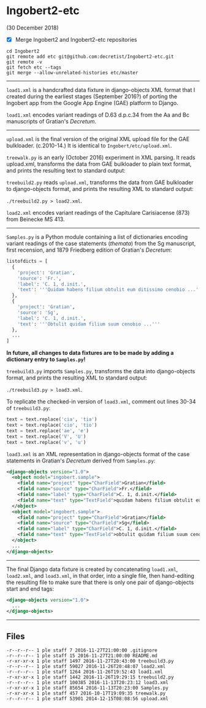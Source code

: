 # Ingobert2-etc

(30 December 2018)

- [x] Merge Ingobert2 and Ingobert2-etc repositories

```
cd Ingobert2
git remote add etc git@github.com:decretist/Ingobert2-etc.git
git remote -v
git fetch etc --tags
git merge --allow-unrelated-histories etc/master
```
---
`load1.xml` is a handcrafted data fixture in django-objects XML
format that I created during the earliest stages (September 2016?)
of porting the Ingobert app from the Google App Engine (GAE) platform
to Django.

`load1.xml` encodes variant readings of D.63 d.p.c.34 from the Aa
and Bc manuscripts of Gratian's _Decretum_.

---
`upload.xml` is the final version of the original XML upload file
for the GAE bulkloader. (c.2010-14.) It is identical to
`Ingobert/etc/upload.xml`.

`treewalk.py` is an early (October 2016) experiment in XML parsing.
It reads upload.xml, transforms the data from GAE bulkloader to
plain text format, and prints the resulting text to standard output:

`treebuild2.py` reads `upload.xml`, transforms the data from GAE
bulkloader to django-objects format, and prints the resulting XML
to standard output:

`./treebuild2.py > load2.xml`.

`load2.xml` encodes variant readings of the Capitulare Carisiacense
(873) from Beinecke MS 413.

---
`Samples.py` is a Python module containing a list of dictionaries
encoding variant readings of the case statements (_themata_) from
the Sg manuscript, first recension, and 1879 Friedberg edition of
Gratian's _Decretum_:
```python
listofdicts = [
  {
    'project': 'Gratian',
    'source': 'Fr.',
    'label': 'C. 1, d.init.',
    'text': '''Quidam habens filium obtulit eum ditissimo cenobio ...'''
  },
  {
    'project': 'Gratian',
    'source': 'Sg',
    'label': 'C. 1, d.init.',
    'text': '''Obtulit quidam filium suum cenobio ...'''
  },
  ...
]
```
**In future, all changes to data fixtures are to be made by adding a
dictionary entry to `Samples.py`!**

`treebuild3.py` imports `Samples.py`, transforms the data into
django-objects format, and prints the resulting XML to standard
output:

`./treebuild3.py > load3.xml`.

To replicate the checked-in version of `load3.xml`, comment out
lines 30-34 of `treebuild3.py`:
```python
text = text.replace('cia', 'tia')
text = text.replace('cio', 'tio')
text = text.replace('ae', 'e')
text = text.replace('V', 'U')
text = text.replace('v', 'u')
```
`load3.xml` is an XML representation in django-objects format of
the case statements in Gratian's _Decretum_ derived from `Samples.py`:
```xml
<django-objects version="1.0">
  <object model="ingobert.sample">
    <field name="project" type="CharField">Gratian</field>
    <field name="source" type="CharField">Fr.</field>
    <field name="label" type="CharField">C. 1, d.init.</field>
    <field name="text" type="TextField">quidam habens filium obtulit eum ditissimo cenobio ...</field>
  </object>
  <object model="ingobert.sample">
    <field name="project" type="CharField">Gratian</field>
    <field name="source" type="CharField">Sg</field>
    <field name="label" type="CharField">C. 1, d.init.</field>
    <field name="text" type="TextField">obtulit quidam filium suum cenobio ...</field>
  </object>
  ...
</django-objects>
```
---
The final Django data fixture is created by concatenating `load1.xml`,
`load2.xml`, and `load3.xml`, in that order, into a single file,
then hand-editing the resulting file to make sure that there is
only one pair of django-objects start and end tags:
```xml
<django-objects version="1.0">
  ...
</django-objects>
```
---
## Files

```
-r--r--r-- 1 ple staff 7 2016-11-27T21:00:00 .gitignore
-r--r--r-- 1 ple staff 15 2016-11-27T21:00:00 README.md
-r-xr-xr-x 1 ple staff 1497 2016-11-27T20:43:00 treebuild3.py
-r--r--r-- 1 ple staff 59027 2016-11-26T20:48:07 load2.xml
-r--r--r-- 1 ple staff 1264 2016-11-26T19:52:43 load1.xml
-r-xr-xr-x 1 ple staff 1442 2016-11-26T19:29:15 treebuild2.py
-r--r--r-- 1 ple staff 100385 2016-11-13T20:23:12 load3.xml
-r-xr-xr-x 1 ple staff 85654 2016-11-13T20:23:00 Samples.py
-r-xr-xr-x 1 ple staff 457 2016-10-17T19:09:35 treewalk.py
-r--r--r-- 1 ple staff 53901 2014-12-15T08:08:56 upload.xml
```

